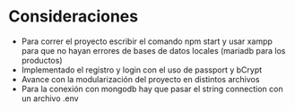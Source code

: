 # Consideraciones
- Para correr el proyecto escribir el comando npm start y usar xampp para que no hayan errores de bases de datos locales (mariadb para los productos)
- Implementado el registro y login con el uso de passport y bCrypt
- Avance con la modularización del proyecto en distintos archivos
- Para la conexión con mongodb hay que pasar el string connection con un archivo .env

